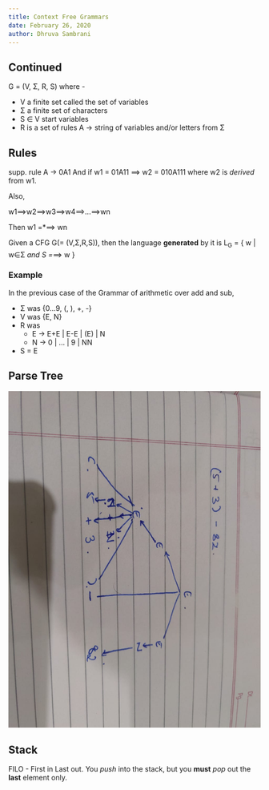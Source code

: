 ```yaml
---
title: Context Free Grammars
date: February 26, 2020
author: Dhruva Sambrani
---
```


## Continued
G = (V, Σ, R, S)
where -
- V a finite set called the set of variables
- Σ a finite set of characters
- S ∈ V start variables
- R is a set of rules A → string of variables and/or letters from Σ

## Rules
supp. rule A → 0A1
And if w1 = 01A11 ⟹ w2 = 010A111
where w2 is _derived_ from w1.

Also,

w1⟹w2⟹w3⟹w4⟹...⟹wn

Then w1 =*⟹ wn

Given a CFG G(= (V,Σ,R,S)), then the language **generated** by it is L<sub>G</sub> = \{ w \| w∈Σ<sup>*</sup> and S =*⟹ w \}

### Example
In the previous case of the Grammar of arithmetic over add and sub,
- Σ was \{0...9, (, ), +, -\}
- V was \{E, N\}
- R was
  - E → E+E \| E-E \| (E) \| N
  - N → 0 \| ... \| 9 \| NN
- S = E

## Parse Tree

![parsetree.jpg](parsetree.jpeg)

## Stack
FILO - First in Last out. You _push_ into the stack, but you **must** _pop_ out the **last** element only.
